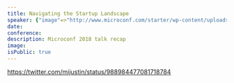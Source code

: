 ```yaml
---
title: Navigating the Startup Landscape
speaker: {"image"=>"http://www.microconf.com/starter/wp-content/uploads/sites/5/2018/03/courtland-allen-headshot-262x272.jpg", "name"=>"Courtland Allen", "title"=>"Indie Hacker, Stripe", "bioUrl"=>"http://www.microconf.com/starter/speakers/courtland-allen/", "twitter"=>"csallen", "website"=>""}
date:
conference:
description: Microconf 2018 talk recap
image:
isPublic: true
---
```


https://twitter.com/mijustin/status/988984477081718784
